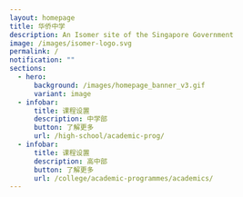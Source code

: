 ```yaml
---
layout: homepage
title: 华侨中学
description: An Isomer site of the Singapore Government
image: /images/isomer-logo.svg
permalink: /
notification: ""
sections:
  - hero:
      background: /images/homepage_banner_v3.gif
      variant: image
  - infobar:
      title: 课程设置
      description: 中学部
      button: 了解更多
      url: /high-school/academic-prog/
  - infobar:
      title: 课程设置
      description: 高中部
      button: 了解更多
      url: /college/academic-programmes/academics/
---
```

